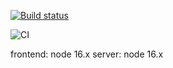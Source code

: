 [![Build status](https://ci.appveyor.com/api/projects/status/1hxunog223bbfp3h?svg=true)](https://ci.appveyor.com/project/Zhsaule/ahj-7http/frontend)

![CI](https://github.com/Zhsaule/ahj-7http/frontend/actions/workflows/web.yml/badge.svg)

frontend: node 16.x
server: node 16.x
